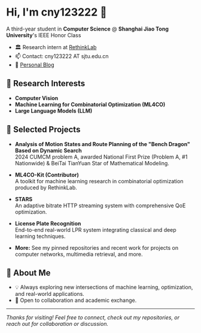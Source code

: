 # Hi, I'm cny123222 👋

A third-year student in **Computer Science**
@ **Shanghai Jiao Tong University**'s IEEE Honor Class
- 🏛️ Research intern at [RethinkLab](https://thinklab.sjtu.edu.cn)
- 📫 Contact: cny123222 AT sjtu.edu.cn
- 📝 [Personal Blog](https://cny123222.github.io)

## 🔬 Research Interests

- **Computer Vision**
- **Machine Learning for Combinatorial Optimization (ML4CO)**
- **Large Language Models (LLM)**

## 🚀 Selected Projects

- **Analysis of Motion States and Route Planning of the "Bench Dragon" Based on Dynamic Search**  
  2024 CUMCM problem A, awarded National First Prize (Problem A, #1 Nationwide) & BeiTai TianYuan Star of Mathematical Modeling.

- **ML4CO-Kit (Contributor)**  
  A toolkit for machine learning research in combinatorial optimization produced by RethinkLab.

- **STARS**  
  An adaptive bitrate HTTP streaming system with comprehensive QoE optimization.

- **License Plate Recognition**  
  End-to-end real-world LPR system integrating classical and deep learning techniques.

- **More:** See my pinned repositories and recent work for projects on computer networks, multimedia retrieval, and more.

## 🌱 About Me

- 💡 Always exploring new intersections of machine learning, optimization, and real-world applications.
- 🤝 Open to collaboration and academic exchange.

---

*Thanks for visiting! Feel free to connect, check out my repositories, or reach out for collaboration or discussion.*
